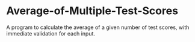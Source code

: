 # Average-of-Multiple-Test-Scores
A program to calculate the average of a given number of test scores, with immediate validation for each input.
